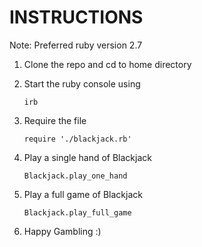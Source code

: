 # INSTRUCTIONS

Note: Preferred ruby version 2.7

1. Clone the repo and cd to home directory
2. Start the ruby console using 

    `irb`
 
3. Require the file

    `require './blackjack.rb'`

4. Play a single hand of Blackjack

    `Blackjack.play_one_hand`

5. Play a full game of Blackjack

    `Blackjack.play_full_game`
   
6. Happy Gambling :)
